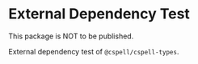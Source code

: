 # External Dependency Test

This package is NOT to be published.

External dependency test of `@cspell/cspell-types`.
